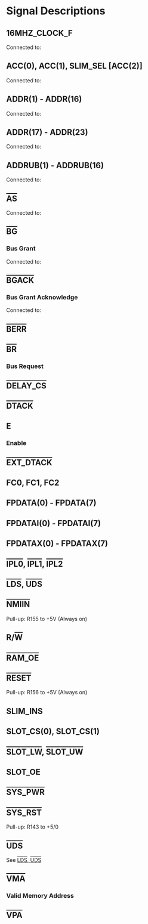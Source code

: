 # Signal Descriptions

## 16MHZ_CLOCK_F

Connected to:

## ACC(0), ACC(1), SLIM_SEL [ACC(2)]

Connected to:

## ADDR(1) - ADDR(16)

Connected to:

## ADDR(17) - ADDR(23)

Connected to:

## ADDRUB(1) - ADDRUB(16)

Connected to:

## <span style="text-decoration:overline">AS</span>

Connected to:

## <span style="text-decoration:overline">BG</span>
### Bus Grant

Connected to:

## <span style="text-decoration:overline">BGACK</span>
### Bus Grant Acknowledge

Connected to:

## <span style="text-decoration:overline">BERR</span>

## <span style="text-decoration:overline">BR</span>
### Bus Request

## <span style="text-decoration:overline">DELAY_CS</span>

## <span style="text-decoration:overline">DTACK</span>

## E
### Enable

## <span style="text-decoration:overline">EXT_DTACK</span>

## FC0, FC1, FC2

## FPDATA(0) - FPDATA(7)

## FPDATAI(0) - FPDATAI(7)

## FPDATAX(0) - FPDATAX(7)

## <span style="text-decoration:overline">IPL0</span>, <span style="text-decoration:overline">IPL1</span>, <span style="text-decoration:overline">IPL2</span>

## <span style="text-decoration:overline">LDS</span>, <span style="text-decoration:overline">UDS</span>

## <span style="text-decoration:overline">NMIIN</span>

Pull-up: R155 to +5V (Always on)

## R/<span style="text-decoration:overline">W</span>

## <span style="text-decoration:overline">RAM_OE</span>

## <span style="text-decoration:overline">RESET</span>

Pull-up: R156 to +5V (Always on)

## SLIM_INS

## SLOT_CS(0), SLOT_CS(1)

## <span style="text-decoration:overline">SLOT_LW</span>, <span style="text-decoration:overline">SLOT_UW</span>

## SLOT_OE

## <span style="text-decoration:overline">SYS_PWR</span>

## <span style="text-decoration:overline">SYS_RST</span>

Pull-up: R143 to +5/0

## <span style="text-decoration:overline">UDS</span>
See [<span style="text-decoration:overline">LDS</span>, <span style="text-decoration:overline">UDS</span>](#lds-uds)

## <span style="text-decoration:overline">VMA</span>
### Valid Memory Address

## <span style="text-decoration:overline">VPA</span>